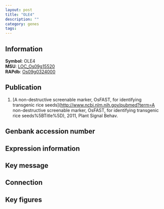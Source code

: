 ```yaml
---
layout: post
title: "OLE4"
description: ""
category: genes
tags: 
---
```


## Information
__Symbol__: OLE4  
__MSU__: [LOC_Os09g15520](http://rice.plantbiology.msu.edu/cgi-bin/ORF_infopage.cgi?orf=LOC_Os09g15520)  
__RAPdb__: [Os09g0324000](http://rapdb.dna.affrc.go.jp/viewer/gbrowse_details/irgsp1?name=Os09g0324000)  

## Publication
1. [A non-destructive screenable marker, OsFAST, for identifying transgenic rice seeds](http://www.ncbi.nlm.nih.gov/pubmed?term=A non-destructive screenable marker, OsFAST, for identifying transgenic rice seeds%5BTitle%5D), 2011, Plant Signal Behav.

## Genbank accession number

## Expression information

## Key message

## Connection

## Key figures


